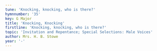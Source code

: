 ```yaml
---
tune: 'Knocking, knocking, who is there?'
hymnnumber: '35'
key: G Major
title: 'Knocking, Knocking'
firstline: 'Knocking, knocking, who is there?'
topic: 'Invitation and Repentance; Special Selections: Male Voices'
author: Mrs. H. B. Stowe
year: '-'
---
```

